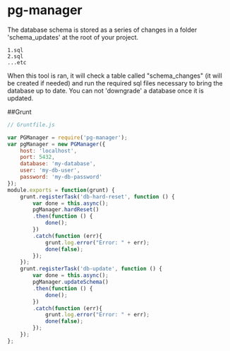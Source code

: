 # pg-manager

The database schema is stored as a series of changes in a folder 'schema_updates' at the root of your project.
```
1.sql
2.sql
...etc
```

When this tool is ran, it will check a table called "schema_changes" (it will be created if needed) and run
the required sql files necessary to bring the database up to date. You can not 'downgrade' a database once it is
updated.

##Grunt
```javascript
// Gruntfile.js

var PGManager = require('pg-manager');
var pgManager = new PGManager({
	host: 'localhost',
	port: 5432,
	database: 'my-database',
	user: 'my-db-user',
	password: 'my-db-password'
});
module.exports = function(grunt) {
	grunt.registerTask('db-hard-reset', function () {
		var done = this.async();
		pgManager.hardReset()
		.then(function () {
			done();
		})
		.catch(function (err){
			grunt.log.error("Error: " + err);
			done(false);
		});
	});
	grunt.registerTask('db-update', function () {
		var done = this.async();
		pgManager.updateSchema()
		.then(function () {
			done();
		})
		.catch(function (err){
			grunt.log.error("Error: " + err);
			done(false);
		});
	});
};
```
